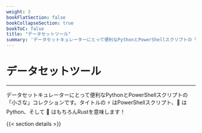 ```yaml
---
weight: 3
bookFlatSection: false
bookCollapseSection: true
bookToC: false
title: "データセットツール"
summary: 'データセットキュレーターにとって便利なPythonとPowerShellスクリプトの「小さな」コレクション。'
---
```


<!--markdownlint-disable MD025 -->

# データセットツール

---

データセットキュレーターにとって便利なPythonとPowerShellスクリプトの「小さな」コレクションです。タイトルの ⚡ はPowerShellスクリプト、🐍 はPython、そして 🦀 はもちろんRustを意味します！

{{< section details >}}
